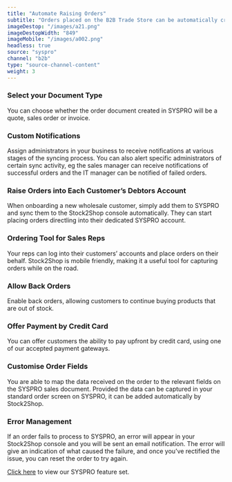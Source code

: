 ```yaml
---
title: "Automate Raising Orders"
subtitle: "Orders placed on the B2B Trade Store can be automatically created in SYSPRO."
imageDestop: "/images/a21.png"
imageDestopWidth: "849"
imageMobile: "/images/a002.png"
headless: true
source: "syspro"
channel: "b2b"
type: "source-channel-content"
weight: 3
---
```


### Select your Document Type
You can choose whether the order document created in SYSPRO will be a quote, sales order or invoice.

### Custom Notifications
Assign administrators in your business to receive notifications at various stages of the syncing process. You can also alert specific administrators of certain sync activity, eg the sales manager can receive notifications of successful orders and the IT manager can be notified of failed orders.

### Raise Orders into Each Customer’s Debtors Account
When onboarding a new wholesale customer, simply add them to SYSPRO and sync them to the Stock2Shop console automatically. They can start placing orders directling into their dedicated SYSPRO account.

### Ordering Tool for Sales Reps
Your reps can log into their customers’ accounts and place orders on their behalf. Stock2Shop is mobile friendly, making it a useful tool for capturing orders while on the road.

### Allow Back Orders
Enable back orders, allowing customers to continue buying products that are out of stock.

### Offer Payment by Credit Card
You can offer customers the ability to pay upfront by credit card, using one of our accepted payment gateways.

### Customise Order Fields
You are able to map the data received on the order to the relevant fields on the SYSPRO sales document. Provided the data can be captured in your standard order screen on SYSPRO, it can be added automatically by Stock2Shop.

### Error Management
If an order fails to process to SYSPRO, an error will appear in your Stock2Shop console and you will be sent an email notification. The error will give an indication of what caused the failure, and once you’ve rectified the issue, you can reset the order to try again.

[Click here](/help/features/syspro/ "SYSPRO Features") to view our SYSPRO feature set.